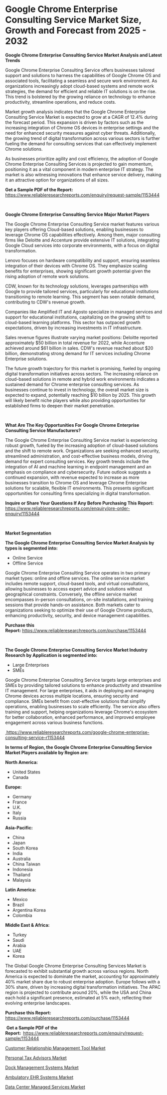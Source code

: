 <p><h1>Google Chrome Enterprise Consulting Service Market Size, Growth and Forecast from 2025 - 2032</h1></p><p><strong>Google Chrome Enterprise Consulting Service Market Analysis and Latest Trends</strong></p>
<p><p>Google Chrome Enterprise Consulting Service offers businesses tailored support and solutions to harness the capabilities of Google Chrome OS and associated tools, facilitating a seamless and secure work environment. As organizations increasingly adopt cloud-based systems and remote work strategies, the demand for efficient and reliable IT solutions is on the rise. This trend is bolstered by the growing reliance on technology to enhance productivity, streamline operations, and reduce costs.</p><p>Market growth analysis indicates that the Google Chrome Enterprise Consulting Service Market is expected to grow at a CAGR of 12.4% during the forecast period. This expansion is driven by factors such as the increasing integration of Chrome OS devices in enterprise settings and the need for enhanced security measures against cyber threats. Additionally, the growing trend of digital transformation across various sectors is further fueling the demand for consulting services that can effectively implement Chrome solutions.</p><p>As businesses prioritize agility and cost efficiency, the adoption of Google Chrome Enterprise Consulting Services is projected to gain momentum, positioning it as a vital component in modern enterprise IT strategy. The market is also witnessing innovations that enhance service delivery, making it an attractive option for organizations of all sizes.</p></p>
<p><strong>Get a Sample PDF of the Report:&nbsp;</strong> <a href="https://www.reliableresearchreports.com/enquiry/request-sample/1153444?utm_campaign=2283&utm_medium=2&utm_source=Github&utm_content=ia&utm_term=11032025&utm_id=google-chrome-enterprise-consulting-service">https://www.reliableresearchreports.com/enquiry/request-sample/1153444</a></p>
<p>&nbsp;</p>
<p><strong>Google Chrome Enterprise Consulting Service Major Market Players</strong></p>
<p><p>The Google Chrome Enterprise Consulting Service market features various key players offering Cloud-based solutions, enabling businesses to leverage Chrome OS capabilities effectively. Among them, major consulting firms like Deloitte and Accenture provide extensive IT solutions, integrating Google Cloud services into corporate environments, with a focus on digital transformation.</p><p>Lenovo focuses on hardware compatibility and support, ensuring seamless integration of their devices with Chrome OS. They emphasize scaling benefits for enterprises, showing significant growth potential given the rising adoption of remote work solutions.</p><p>CDW, known for its technology solutions, leverages partnerships with Google to provide tailored services, particularly for educational institutions transitioning to remote learning. This segment has seen notable demand, contributing to CDW's revenue growth.</p><p>Companies like Amplified IT and Agosto specialize in managed services and support for educational institutions, capitalizing on the growing shift to cloud-based learning platforms. This sector has outpaced growth expectations, driven by increasing investments in IT infrastructure.</p><p>Sales revenue figures illustrate varying market positions: Deloitte reported approximately $50 billion in total revenue for 2022, while Accenture achieved around $61 billion in sales. CDW's revenue reached about $20 billion, demonstrating strong demand for IT services including Chrome Enterprise solutions.</p><p>The future growth trajectory for this market is promising, fueled by ongoing digital transformation initiatives across sectors. The increasing reliance on cloud-based solutions in remote and hybrid work environments indicates a sustained demand for Chrome enterprise consulting services. As businesses continue to invest in technology, the overall market size is expected to expand, potentially reaching $10 billion by 2025. This growth will likely benefit niche players while also providing opportunities for established firms to deepen their market penetration.</p></p>
<p>&nbsp;</p>
<p><strong>What Are The Key Opportunities For Google Chrome Enterprise Consulting Service Manufacturers?</strong></p>
<p><p>The Google Chrome Enterprise Consulting Service market is experiencing robust growth, fueled by the increasing adoption of cloud-based solutions and the shift to remote work. Organizations are seeking enhanced security, streamlined administration, and cost-effective business models, driving demand for expert consulting services. Key growth trends include the integration of AI and machine learning in endpoint management and an emphasis on compliance and cybersecurity. Future outlook suggests a continued expansion, with revenue expected to increase as more businesses transition to Chrome OS and leverage Chrome Enterprise solutions for scalable, flexible IT environments. This presents significant opportunities for consulting firms specializing in digital transformation.</p></p>
<p><strong>Inquire or Share Your Questions If Any Before Purchasing This Report:</strong> <a href="https://www.reliableresearchreports.com/enquiry/pre-order-enquiry/1153444?utm_campaign=2283&utm_medium=2&utm_source=Github&utm_content=ia&utm_term=11032025&utm_id=google-chrome-enterprise-consulting-service">https://www.reliableresearchreports.com/enquiry/pre-order-enquiry/1153444</a></p>
<p>&nbsp;</p>
<p><strong>Market Segmentation</strong></p>
<p><strong>The Google Chrome Enterprise Consulting Service Market Analysis by types is segmented into:</strong></p>
<p><ul><li>Online Service</li><li>Offline Service</li></ul></p>
<p><p>Google Chrome Enterprise Consulting Service operates in two primary market types: online and offline services. The online service market includes remote support, cloud-based tools, and virtual consultations, allowing businesses to access expert advice and solutions without geographical constraints. Conversely, the offline service market encompasses in-person consultations, on-site installations, and training sessions that provide hands-on assistance. Both markets cater to organizations seeking to optimize their use of Google Chrome products, enhancing productivity, security, and device management capabilities.</p></p>
<p><strong>Purchase this Report:&nbsp;</strong><a href="https://www.reliableresearchreports.com/purchase/1153444?utm_campaign=2283&utm_medium=2&utm_source=Github&utm_content=ia&utm_term=11032025&utm_id=google-chrome-enterprise-consulting-service">https://www.reliableresearchreports.com/purchase/1153444</a></p>
<p>&nbsp;</p>
<p><strong>The Google Chrome Enterprise Consulting Service Market Industry Research by Application is segmented into:</strong></p>
<p><ul><li>Large Enterprises</li><li>SMEs</li></ul></p>
<p><p>Google Chrome Enterprise Consulting Service targets large enterprises and SMEs by providing tailored solutions to enhance productivity and streamline IT management. For large enterprises, it aids in deploying and managing Chrome devices across multiple locations, ensuring security and compliance. SMEs benefit from cost-effective solutions that simplify operations, enabling businesses to scale efficiently. The service also offers training and support, helping organizations leverage Chrome's ecosystem for better collaboration, enhanced performance, and improved employee engagement across various business functions.</p></p>
<p><a href="https://www.reliableresearchreports.com/google-chrome-enterprise-consulting-service-r1153444?utm_campaign=2283&utm_medium=2&utm_source=Github&utm_content=ia&utm_term=11032025&utm_id=google-chrome-enterprise-consulting-service">&nbsp;https://www.reliableresearchreports.com/google-chrome-enterprise-consulting-service-r1153444</a></p>
<p><strong>In terms of Region, the Google Chrome Enterprise Consulting Service Market Players available by Region are:</strong></p>
<p>
    <p> <strong> North America: </strong>
        <ul>
            <li>United States</li>
            <li>Canada</li>
        </ul>
        </p> 
    <p> <strong> Europe: </strong>
        <ul>
            <li>Germany</li>
            <li>France</li>
            <li>U.K.</li>
            <li>Italy</li>
            <li>Russia</li>
        </ul>
        </p> 
    <p> <strong> Asia-Pacific: </strong>
        <ul>
            <li>China</li>
            <li>Japan</li>
            <li>South Korea</li>
            <li>India</li>
            <li>Australia</li>
            <li>China Taiwan</li>
            <li>Indonesia</li>
            <li>Thailand</li>
            <li>Malaysia</li>
        </ul>
        </p> 
    <p> <strong> Latin America: </strong>
        <ul>
            <li>Mexico</li>
            <li>Brazil</li>
            <li>Argentina Korea</li>
            <li>Colombia</li>
        </ul>
        </p> 
    <p> <strong> Middle East & Africa: </strong>
        <ul>
            <li>Turkey</li>
            <li>Saudi</li>
            <li>Arabia</li>
            <li>UAE</li>
            <li>Korea</li>
        </ul>
    </p>
    </p>
<p><p>The Global Google Chrome Enterprise Consulting Services Market is forecasted to exhibit substantial growth across various regions. North America is expected to dominate the market, accounting for approximately 40% market share due to robust enterprise adoption. Europe follows with a 30% share, driven by increasing digital transformation initiatives. The APAC region is projected to contribute around 20%, while the USA and China each hold a significant presence, estimated at 5% each, reflecting their evolving enterprise landscapes.</p></p>
<p><strong>Purchase this Report: </strong><a href="https://www.reliableresearchreports.com/purchase/1153444?utm_campaign=2283&utm_medium=2&utm_source=Github&utm_content=ia&utm_term=11032025&utm_id=google-chrome-enterprise-consulting-service">https://www.reliableresearchreports.com/purchase/1153444</a></p>
<p>&nbsp;<strong>Get a Sample PDF of the Report:&nbsp;&nbsp;</strong><a href="https://www.reliableresearchreports.com/enquiry/request-sample/1153444?utm_campaign=2283&utm_medium=2&utm_source=Github&utm_content=ia&utm_term=11032025&utm_id=google-chrome-enterprise-consulting-service">https://www.reliableresearchreports.com/enquiry/request-sample/1153444</a></p>
<p><strong></strong></p>
<p><p><a href="https://github.com/landtmman/Market-Research-Report-List-1/blob/main/customer-relationship-management-tool-market.md?utm_campaign=2283&utm_medium=2&utm_source=Github&utm_content=ia&utm_term=11032025&utm_id=google-chrome-enterprise-consulting-service">Customer Relationship Management Tool Market</a></p><p><a href="https://github.com/ryanbell8967/Market-Research-Report-List-1/blob/main/personal-tax-advisors-market.md?utm_campaign=2283&utm_medium=2&utm_source=Github&utm_content=ia&utm_term=11032025&utm_id=google-chrome-enterprise-consulting-service">Personal Tax Advisors Market</a></p><p><a href="https://github.com/castoriffic/Market-Research-Report-List-6/blob/main/dock-management-systems-market.md?utm_campaign=2283&utm_medium=2&utm_source=Github&utm_content=ia&utm_term=11032025&utm_id=google-chrome-enterprise-consulting-service">Dock Management Systems Market</a></p><p><a href="https://github.com/yoshih12/Market-Research-Report-List-4/blob/main/ambulatory-ehr-systems-market.md?utm_campaign=2283&utm_medium=2&utm_source=Github&utm_content=ia&utm_term=11032025&utm_id=google-chrome-enterprise-consulting-service">Ambulatory EHR Systems Market</a></p><p><a href="https://github.com/nichokjathan/Market-Research-Report-List-1/blob/main/data-center-managed-services-market.md?utm_campaign=2283&utm_medium=2&utm_source=Github&utm_content=ia&utm_term=11032025&utm_id=google-chrome-enterprise-consulting-service">Data Center Managed Services Market</a></p></p>